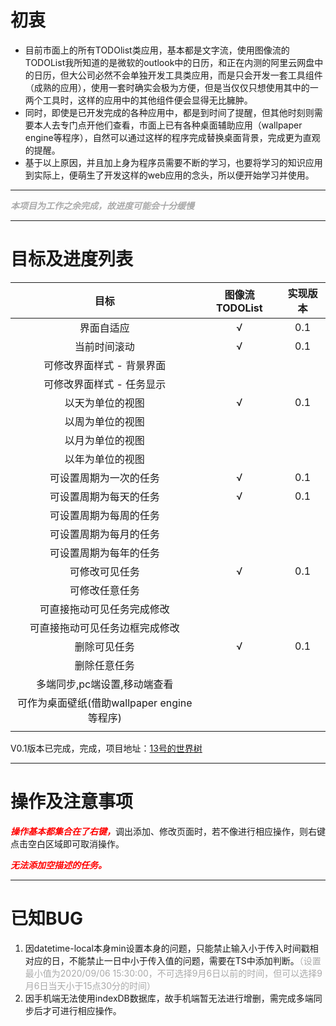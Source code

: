 # 初衷
* 目前市面上的所有TODOlist类应用，基本都是文字流，使用图像流的TODOList我所知道的是微软的outlook中的日历，和正在内测的阿里云网盘中的日历，但大公司必然不会单独开发工具类应用，而是只会开发一套工具组件（成熟的应用），使用一套时确实会极为方便，但是当仅仅只想使用其中的一两个工具时，这样的应用中的其他组件便会显得无比臃肿。
* 同时，即使是已开发完成的各种应用中，都是到时间了提醒，但其他时刻则需要本人去专门点开他们查看，市面上已有各种桌面辅助应用（wallpaper engine等程序），自然可以通过这样的程序完成替换桌面背景，完成更为直观的提醒。
* 基于以上原因，并且加上身为程序员需要不断的学习，也要将学习的知识应用到实际上，便萌生了开发这样的web应用的念头，所以便开始学习并使用。
***
<font color=#aaa>***本项目为工作之余完成，故进度可能会十分缓慢***</font>
***

# 目标及进度列表
|   目标  | 图像流TODOList |  实现版本  |
| :-----: |:----: | :----:  |
| 界面自适应 | √ | 0.1 |
| 当前时间滚动 | √ | 0.1 |
| 可修改界面样式 - 背景界面 | | |
| 可修改界面样式 - 任务显示 | | |
| 以天为单位的视图 | √ | 0.1 |
| 以周为单位的视图 |  |  |
| 以月为单位的视图 |  |  |
| 以年为单位的视图 |  |  |
| 可设置周期为一次的任务 | √ | 0.1 |
| 可设置周期为每天的任务 | √ | 0.1 |
| 可设置周期为每周的任务 |  |  |
| 可设置周期为每月的任务 |  |  |
| 可设置周期为每年的任务 |  |  |
| 可修改可见任务 | √ | 0.1 |
| 可修改任意任务 |  |  |
| 可直接拖动可见任务完成修改 |  |  |
| 可直接拖动可见任务边框完成修改 |  |  |
| 删除可见任务 | √ | 0.1 |
| 删除任意任务 |  |  |
| 多端同步,pc端设置,移动端查看 |  |  |
| 可作为桌面壁纸(借助wallpaper engine等程序) |  |  |
| | | |

V0.1版本已完成，完成，项目地址：[13号的世界树](https://www.zhaimt.com)

***
# 操作及注意事项
<font color=#F00>***操作基本都集合在了右键，***</font>调出添加、修改页面时，若不像进行相应操作，则右键点击空白区域即可取消操作。

<font color=#F00>***无法添加空描述的任务。***</font>

***
# 已知BUG
1. 因datetime-local本身min设置本身的问题，只能禁止输入小于传入时间戳相对应的日，不能禁止一日中小于传入值的问题，需要在TS中添加判断。<font color=#AAA>（设置最小值为2020/09/06 15:30:00，不可选择9月6日以前的时间，但可以选择9月6日当天小于15点30分的时间）</font>
2. 因手机端无法使用indexDB数据库，故手机端暂无法进行增删，需完成多端同步后才可进行相应操作。
